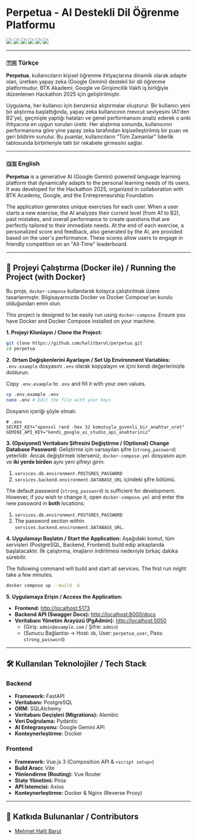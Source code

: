 # Perpetua - AI Destekli Dil Öğrenme Platformu

[![](https://img.shields.io/badge/BTK_Akademi-Hackathon_2025-blue)](https://www.btkakademi.gov.tr/) [![](https://img.shields.io/badge/AI-Google_Gemini-orange)](https://ai.google.dev/) [![](https://img.shields.io/badge/Backend-FastAPI-brightgreen)](https://fastapi.tiangolo.com/) [![](https://img.shields.io/badge/Frontend-Vue.js-green)](https://vuejs.org/) [![](https://img.shields.io/badge/Database-PostgreSQL-blue)](https://www.postgresql.org/) [![](https://img.shields.io/badge/Container-Docker-blue)](https://www.docker.com/)

---

### 🇹🇷 Türkçe

**Perpetua**, kullanıcıların kişisel öğrenme ihtiyaçlarına dinamik olarak adapte olan, üretken yapay zeka (Google Gemini) destekli bir dil öğrenme platformudur. BTK Akademi, Google ve Girişimcilik Vakfı iş birliğiyle düzenlenen Hackathon 2025 için geliştirilmiştir.

Uygulama, her kullanıcı için benzersiz alıştırmalar oluşturur. Bir kullanıcı yeni bir alıştırma başlattığında, yapay zeka kullanıcının mevcut seviyesini (A1'den B2'ye), geçmişte yaptığı hataları ve genel performansını analiz ederek o anki ihtiyacına en uygun soruları üretir. Her alıştırma sonunda, kullanıcının performansına göre yine yapay zeka tarafından kişiselleştirilmiş bir puan ve geri bildirim sunulur. Bu puanlar, kullanıcıların "Tüm Zamanlar" liderlik tablosunda birbirleriyle tatlı bir rekabete girmesini sağlar.

---

### 🇬🇧 English

**Perpetua** is a generative AI (Google Gemini) powered language learning platform that dynamically adapts to the personal learning needs of its users. It was developed for the Hackathon 2025, organized in collaboration with BTK Academy, Google, and the Entrepreneurship Foundation.

The application generates unique exercises for each user. When a user starts a new exercise, the AI analyzes their current level (from A1 to B2), past mistakes, and overall performance to create questions that are perfectly tailored to their immediate needs. At the end of each exercise, a personalized score and feedback, also generated by the AI, are provided based on the user's performance. These scores allow users to engage in friendly competition on an "All-Time" leaderboard.

---

## 🚀 Projeyi Çalıştırma (Docker ile) / Running the Project (with Docker)

Bu proje, `docker-compose` kullanılarak kolayca çalıştırılmak üzere tasarlanmıştır. Bilgisayarınızda Docker ve Docker Compose'un kurulu olduğundan emin olun.

This project is designed to be easily run using `docker-compose`. Ensure you have Docker and Docker Compose installed on your machine.

**1. Projeyi Klonlayın / Clone the Project:**
```bash
git clone https://github.com/halitbarut/perpetua.git
cd perpetua
```

**2. Ortam Değişkenlerini Ayarlayın / Set Up Environment Variables:**
`.env.example` dosyasını `.env` olarak kopyalayın ve içini kendi değerlerinizle doldurun.

Copy `.env.example` to `.env` and fill it with your own values.
```bash
cp .env.example .env
nano .env # Edit the file with your keys
```
Dosyanın içeriği şöyle olmalı:
```env
# .env
SECRET_KEY="openssl rand -hex 32 komutuyla_guvenli_bir_anahtar_uret"
GEMINI_API_KEY="kendi_google_ai_studio_api_anahtariniz"
```

**3. (Opsiyonel) Veritabanı Şifresini Değiştirme / (Optional) Change Database Password:**
Geliştirme için varsayılan şifre (`strong_password`) yeterlidir. Ancak değiştirmek isterseniz, `docker-compose.yml` dosyasını açın ve **iki yerde birden** aynı yeni şifreyi girin:
1.  `services.db.environment.POSTGRES_PASSWORD`
2.  `services.backend.environment.DATABASE_URL` içindeki şifre bölümü.

The default password (`strong_password`) is sufficient for development. However, if you wish to change it, open `docker-compose.yml` and enter the new password in **both** locations:
1.  `services.db.environment.POSTGRES_PASSWORD`
2.  The password section within `services.backend.environment.DATABASE_URL`.

**4. Uygulamayı Başlatın / Start the Application:**
Aşağıdaki komut, tüm servisleri (PostgreSQL, Backend, Frontend) build edip arkaplanda başlatacaktır. İlk çalıştırma, imajların indirilmesi nedeniyle birkaç dakika sürebilir.

The following command will build and start all services. The first run might take a few minutes.
```bash
docker compose up --build -d
```

**5. Uygulamaya Erişin / Access the Application:**
*   **Frontend:** [http://localhost:5173](http://localhost:5173)
*   **Backend API (Swagger Docs):** [http://localhost:8000/docs](http://localhost:8000/docs)
*   **Veritabanı Yönetim Arayüzü (PgAdmin):** [http://localhost:5050](http://localhost:5050)
    *   (Giriş: `admin@example.com` / Şifre: `admin`)
    *   (Sunucu Bağlantısı -> Host: `db`, User: `perpetua_user`, Pass: `strong_password`)

---

## 🛠️ Kullanılan Teknolojiler / Tech Stack

### Backend
*   **Framework:** FastAPI
*   **Veritabanı:** PostgreSQL
*   **ORM:** SQLAlchemy
*   **Veritabanı Geçişleri (Migrations):** Alembic
*   **Veri Doğrulama:** Pydantic
*   **AI Entegrasyonu:** Google Gemini API
*   **Konteynerleştirme:** Docker

### Frontend
*   **Framework:** Vue.js 3 (Composition API & `<script setup>`)
*   **Build Aracı:** Vite
*   **Yönlendirme (Routing):** Vue Router
*   **State Yönetimi:** Pinia
*   **API İstemcisi:** Axios
*   **Konteynerleştirme:** Docker & Nginx (Reverse Proxy)

---

## 👥 Katkıda Bulunanlar / Contributors

*   [Mehmet Halit Barut](https://github.com/halitbarut)

